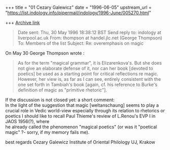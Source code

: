 +++
title = "01 Cezary Galewicz"
date = "1996-06-05"
upstream_url = "https://list.indology.info/pipermail/indology/1996-June/005270.html"

+++
[Archive link](https://list.indology.info/pipermail/indology/1996-June/005270.html)

> Date sent:      Thu, 30 May 1996 18:38:12 BST
> Send reply to:  indology at liverpool.ac.uk
> From:           thompson at handel.jlc.net (George Thompson)
> To:             Members of the list <indology at liverpool.ac.uk>
> Subject:        Re: overemphasis on magic

  On May 30 George Thompson wrote :  
> 
> As for the term "magical grammar", it is Elizarenkova's.  But she does not
> give an elaborate defense of it, nor can her book [devoted to poetics] be
> used as a starting point for critical reflections re magic.  However, her
> view is, as far as I can see, entirely consistent with the one set forth in
> Tambiah's book [again, cf. his reference to Burke's definition of magic as
> "primitive rhetoric"].

  If the discussion is not closed yet: a short comment:  
   In the light of the suggestion that magic [weltanschaung] seems 
  to play a crucial   role in Vedic world-view especially through its 
  relation to rhetorics or poetics I should like to  recall
  Paul Thieme's review of L.Renou's EVP I in JAOS 1956(?), where  
  he already called the phenomenon "magical poetics"   (or was it 
  "poetical  magic" ?- sorry, if my memory   fails me).   

  best regards
  Cezary Galewicz
  Institute of Oriental Philology
  UJ, Krakow   




